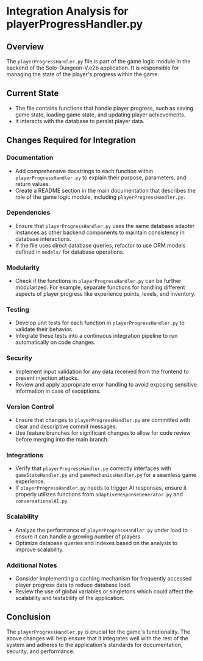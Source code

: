 # Integration Analysis for playerProgressHandler.py

## Overview
The `playerProgressHandler.py` file is part of the game logic module in the backend of the Solo-Dungeon-V.e2b application. It is responsible for managing the state of the player's progress within the game.

## Current State
- The file contains functions that handle player progress, such as saving game state, loading game state, and updating player achievements.
- It interacts with the database to persist player data.

## Changes Required for Integration

### Documentation
- Add comprehensive docstrings to each function within `playerProgressHandler.py` to explain their purpose, parameters, and return values.
- Create a README section in the main documentation that describes the role of the game logic module, including `playerProgressHandler.py`.

### Dependencies
- Ensure that `playerProgressHandler.py` uses the same database adapter instances as other backend components to maintain consistency in database interactions.
- If the file uses direct database queries, refactor to use ORM models defined in `models/` for database operations.

### Modularity
- Check if the functions in `playerProgressHandler.py` can be further modularized. For example, separate functions for handling different aspects of player progress like experience points, levels, and inventory.

### Testing
- Develop unit tests for each function in `playerProgressHandler.py` to validate their behavior.
- Integrate these tests into a continuous integration pipeline to run automatically on code changes.

### Security
- Implement input validation for any data received from the frontend to prevent injection attacks.
- Review and apply appropriate error handling to avoid exposing sensitive information in case of exceptions.

### Version Control
- Ensure that changes to `playerProgressHandler.py` are committed with clear and descriptive commit messages.
- Use feature branches for significant changes to allow for code review before merging into the main branch.

### Integrations
- Verify that `playerProgressHandler.py` correctly interfaces with `gameStateHandler.py` and `gameMechanicsHandler.py` for a seamless game experience.
- If `playerProgressHandler.py` needs to trigger AI responses, ensure it properly utilizes functions from `adaptiveResponseGenerator.py` and `conversationalAI.py`.

### Scalability
- Analyze the performance of `playerProgressHandler.py` under load to ensure it can handle a growing number of players.
- Optimize database queries and indexes based on the analysis to improve scalability.

### Additional Notes
- Consider implementing a caching mechanism for frequently accessed player progress data to reduce database load.
- Review the use of global variables or singletons which could affect the scalability and testability of the application.

## Conclusion
The `playerProgressHandler.py` is crucial for the game's functionality. The above changes will help ensure that it integrates well with the rest of the system and adheres to the application's standards for documentation, security, and performance.